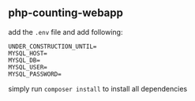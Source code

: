 ## php-counting-webapp

add the `.env` file and add following:

```
UNDER_CONSTRUCTION_UNTIL=
MYSQL_HOST=
MYSQL_DB=
MYSQL_USER=
MYSQL_PASSWORD=
```

simply run `composer install` to install all dependencies